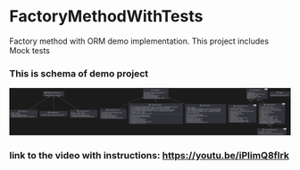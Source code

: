 # FactoryMethodWithTests
Factory method with ORM demo implementation. This project includes Mock tests
### This is schema of demo project
![alt text](https://github.com/Bibi4kovIgor/FactoryMethodWithTests/blob/main/FactoryMethod_Schema.svg?raw=true)
### link to the video with instructions: https://youtu.be/iPIimQ8flrk
